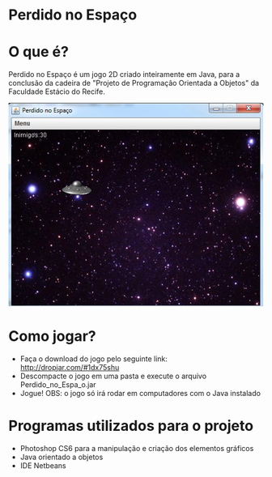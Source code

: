 # Perdido no Espaço

# O que é?

Perdido no Espaço é um jogo 2D criado inteiramente em Java, para a conclusão da cadeira de "Projeto de Programação Orientada a Objetos" da Faculdade Estácio do Recife.

![PrintScreen Perdido no Espaço](https://github.com/fjuriolli/perdidonoespaco/blob/master/perdidonoespaco.png "Printscreen Perdido no Espaço")

  
# Como jogar?

 - Faça o download do jogo pelo seguinte link: http://dropjar.com/#1dx75shu
 - Descompacte o jogo em uma pasta e execute o arquivo Perdido_no_Espa_o.jar
 - Jogue!
 OBS: o jogo só irá rodar em computadores com o Java instalado 
 

# Programas utilizados para o projeto


  - Photoshop CS6 para a manipulação e criação dos elementos gráficos
  - Java orientado a objetos
  - IDE Netbeans


